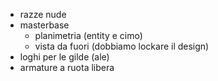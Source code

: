 
- razze nude
- masterbase
	- planimetria (entity e cimo)
	- vista da fuori (dobbiamo lockare il design)
- loghi per le gilde (ale)
- armature a ruota libera
